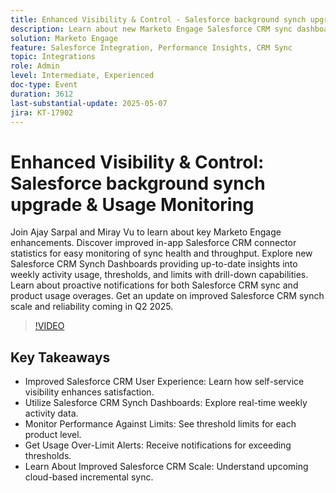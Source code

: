 ```yaml
---
title: Enhanced Visibility & Control - Salesforce background synch upgrade & Usage Monitoring
description: Learn about new Marketo Engage Salesforce CRM sync dashboards, alerts, and Q2 2025 enhancements for better visibility, scale, and performance monitoring.
solution: Marketo Engage
feature: Salesforce Integration, Performance Insights, CRM Sync
topic: Integrations
role: Admin
level: Intermediate, Experienced
doc-type: Event
duration: 3612
last-substantial-update: 2025-05-07
jira: KT-17902
---
```


# Enhanced Visibility & Control: Salesforce background synch upgrade & Usage Monitoring

Join Ajay Sarpal and Miray Vu to learn about key Marketo Engage enhancements. Discover improved in-app Salesforce CRM connector statistics for easy monitoring of sync health and throughput. Explore new Salesforce CRM Synch Dashboards providing up-to-date insights into weekly activity usage, thresholds, and limits with drill-down capabilities. Learn about proactive notifications for both Salesforce CRM sync and product usage overages. Get an update on improved Salesforce CRM synch scale and reliability coming in Q2 2025.

>[!VIDEO](https://video.tv.adobe.com/v/3457883/?learn=on&enablevpops)

## Key Takeaways

* Improved Salesforce CRM User Experience: Learn how self-service visibility enhances satisfaction.
* Utilize Salesforce CRM Synch Dashboards: Explore real-time weekly activity data.
* Monitor Performance Against Limits: See threshold limits for each product level.
* Get Usage Over-Limit Alerts: Receive notifications for exceeding thresholds.
* Learn About Improved Salesforce CRM Scale: Understand upcoming cloud-based incremental sync.


